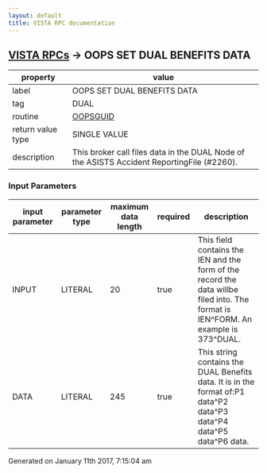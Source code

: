 ```yaml
---
layout: default
title: VISTA RPC documentation
---
```




## [VISTA RPCs](TableOfContent.md) &#8594; OOPS SET DUAL BENEFITS DATA 

 property | value 
--- | --- 
 label | OOPS SET DUAL BENEFITS DATA
 tag | DUAL
 routine | [OOPSGUID](http://code.osehra.org/dox/Routine_OOPSGUID_source.html)
 return value type | SINGLE VALUE
 description | This broker call files data in the DUAL Node of the ASISTS Accident ReportingFile (#2260).

### Input Parameters

| input parameter | parameter type | maximum data length | required | description | 
| --- | --- | --- | --- | --- | 
| INPUT | LITERAL | 20 | true | This field contains the IEN and the form of the record the data willbe filed into.  The format is IEN^FORM.  An example is 373^DUAL. | 
| DATA | LITERAL | 245 | true | This string contains the DUAL Benefits data.  It is in the format of:P1 data^P2 data^P3 data^P4 data^P5 data^P6 data. | 




 Generated on January 11th 2017, 7:15:04 am